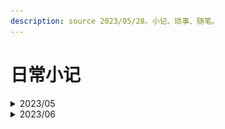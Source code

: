```yaml
---
description: source 2023/05/28。小记、琐事、随笔。
---
```


# 日常小记

<details>

<summary>2023/05</summary>

#### 28

终于在本地用虚拟机安装好了ambari，命令`hadoop fs -ls /`有反应，努力没有白费，只装了一个HDFS，YARN因为内存不够，坐等32\*2内存条到货。

#### 29

速通了一遍maven，并且用github搭建了远程私人maven仓库。

#### 30

浅读了一番大数据的经典三论文，google确实6。看了HDFS，MapReduce和YARN看了一部分

#### 31

看完了YARN，内存条到了，出了点问题，重装了系统，win11，配了环境。

</details>

<details>

<summary>2023/06</summary>

#### 1

配环境，旧磁盘识别不到了，需要硬盘盒当做U盘接入。配WSL。重现搭建hadoop集群，这次要开5个！！虚拟机

#### 2

5个虚拟机，部署出来了！enjoy :-)，打算去学校服务器用docker试试。本机核太少了qwq。

#### 3

看了一些hive。实操了Linux+Docker搭建hadoop集群。

<img src="../../.gitbook/assets/(&#x60;J}7RYP}I0Y26GVUVF03GK.png" alt="" data-size="original">

#### 4

比了icpc丝绸之路，银奖到手。不过太早，睡眠不足。今天linuxdocker安装hive出现了玄学bug，hive get不到mysql配置页面。。。然后ambari server restart莫名其妙把ambari集群配置重置了？？？nothing left，然后重新装的时候，在一开始选择hive就可以装上，是时候重新来一遍了，一定要记得打包传docker hub。windowsVM就可以get到mysql，但是呢？连不上。oh shit。linuxdocker hive可以用了，不错不错。

**5**

重新搞了一遍linux+docker部署hadoop，并且录了视频，发到了b站。知乎，csdn也相继更新。

从bigdata-base镜像做了主节点和从节点镜像，传到了docker hub，下次部署linux+docker就更方便了。

**6**

学了点HQL。做了从镜像简易部署的文档和视频，都已发布。突然发现，windows+docker真是个不错的选择，轻量级，比WSL快，更省地方，关键是可以打包传云端。先用一段时间，如果没有什么特大的缺陷，打算代替WSL2和VMware了，至少在部署hadoop集群方面。

**7**

给女朋友指点Web-Java项目。更新了qhubl网站。找老师聊了大数据相关项目。

**8**

windows+docker实践过了，已发布。打算先做个基础的，电商平台信息分析。还在找数据。

**9**

嗯？漏了一天？

**10**

更新了master和slave镜像。在本地搭建了一个比较满意的hadoop集群。

**11**

一边修理host，一边熟悉ambari-server ui。CRIT是真多。把Hive看完了。纪念一下

<img src="../../.gitbook/assets/image (1).png" alt="" data-size="original">



</details>
